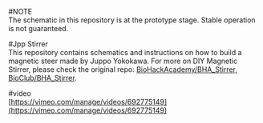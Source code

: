 #NOTE  
The schematic in this repository is at the prototype stage. Stable operation is not guaranteed.   
  
#Jpp Stirrer  
This repository contains schematics and instructions on how to build a magnetic steer made by Juppo Yokokawa. For more on DIY Magnetic Stirrer, please check the original repo: [BioHackAcademy/BHA_Stirrer](https://github.com/BioHackAcademy/BHA_Stirrer), [BioClub/BHA_Stirrer](https://github.com/BioClub/BHA_Stirrer).   
  
#video  
[https://vimeo.com/manage/videos/692775149](https://vimeo.com/manage/videos/692775149)  